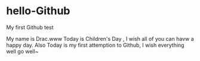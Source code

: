 # hello-Github
My first Github test

My name is Drac.www
Today is Children's Day , I wish all of you can havw a happy day.
Also Today is my first attemption to Github, I wish everything well go well~
